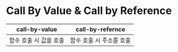 # Call By Value & Call by Reference

|     call-by-value      |     call-by-refernce     |
| :--------------------: | :----------------------: |
| 함수 호출 시 값을 호출 | 함수 호출 시 주소를 호출 |
